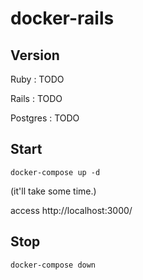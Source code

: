# docker-rails

## Version 

Ruby : TODO

Rails : TODO

Postgres : TODO


## Start

~~~
docker-compose up -d
~~~

(it'll take some time.)

access http://localhost:3000/


## Stop

~~~
docker-compose down
~~~

